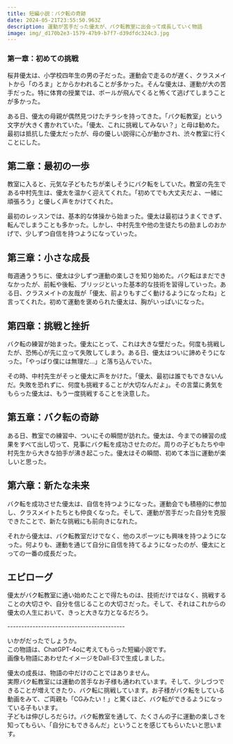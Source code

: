 ```yaml
---
title: 短編小説：バク転の奇跡
date: 2024-05-21T23:55:50.963Z
description: 運動が苦手だった優太が、バク転教室に出会って成長していく物語
image: img/_d170b2e3-1579-47b9-b7f7-d39dfdc324c3.jpg
---
```

### 第一章：初めての挑戦

桜井優太は、小学校四年生の男の子だった。運動会で走るのが遅く、クラスメイトから「のろま」とからかわれることが多かった。そんな優太は、運動が大の苦手だった。特に体育の授業では、ボールが飛んでくると怖くて逃げてしまうことが多かった。

ある日、優太の母親が偶然見つけたチラシを持ってきた。「バク転教室」という文字が大きく書かれていた。「優太、これに挑戦してみない？」と母は勧めた。最初は抵抗した優太だったが、母の優しい説得に心が動かされ、渋々教室に行くことにした。

## 第二章：最初の一歩

教室に入ると、元気な子どもたちが楽しそうにバク転をしていた。教室の先生である中村先生は、優太を温かく迎えてくれた。「初めてでも大丈夫だよ、一緒に頑張ろう」と優しく声をかけてくれた。

最初のレッスンでは、基本的な体操から始まった。優太は最初はうまくできず、転んでしまうことも多かった。しかし、中村先生や他の生徒たちの励ましのおかげで、少しずつ自信を持つようになっていった。

## 第三章：小さな成長

毎週通ううちに、優太は少しずつ運動の楽しさを知り始めた。バク転はまだできなかったが、前転や後転、ブリッジといった基本的な技術を習得していった。ある日、クラスメイトの友哉が「優太、前よりもすごく動けるようになったね」と言ってくれた。初めて運動を褒められた優太は、胸がいっぱいになった。

## 第四章：挑戦と挫折

バク転の練習が始まった。優太にとって、これは大きな壁だった。何度も挑戦したが、恐怖心が先に立って失敗してしまう。ある日、優太はついに諦めそうになった。「やっぱり僕には無理だ…」と落ち込んでいた。

その時、中村先生がそっと優太に声をかけた。「優太、最初は誰でもできないんだ。失敗を恐れずに、何度も挑戦することが大切なんだよ」。その言葉に勇気をもらった優太は、もう一度挑戦することを決意した。

## 第五章：バク転の奇跡

ある日、教室での練習中、ついにその瞬間が訪れた。優太は、今までの練習の成果をすべて出し切って、見事にバク転を成功させたのだ。周りの子どもたちや中村先生から大きな拍手が沸き起こった。優太はその瞬間、初めて本当に運動が楽しいと思った。

## 第六章：新たな未来

バク転を成功させた優太は、自信を持つようになった。運動会でも積極的に参加し、クラスメイトたちとも仲良くなった。そして、運動が苦手だった自分を克服できたことで、新たな挑戦にも前向きになれた。

それから優太は、バク転教室だけでなく、他のスポーツにも興味を持つようになった。何よりも、運動を通じて自分に自信を持てるようになったのが、優太にとっての一番の成長だった。

## エピローグ

優太がバク転教室に通い始めたことで得たものは、技術だけではなく、挑戦することの大切さや、自分を信じることの大切さだった。そして、それはこれからの優太の人生において、きっと大きな力となるだろう。

\------------------------------------------

いかがだったでしょうか。\
この物語は、ChatGPT-4oに考えてもらった短編小説です。\
画像も物語にあわせたイメージをDall-E3で生成しました。

優太の成長は、物語の中だけのことではありません。\
実際バク転教室には運動の苦手なお子様も通われています。そして、少しづつできることが増えてきたり、バク転に挑戦しています。お子様がバク転をしている動画をみて、ご両親も「CGみたい！」と驚くほど、バク転ができるようになっている子もいます。\
子どもは伸びしろだらけ。バク転教室を通して、たくさんの子に運動の楽しさを知ってもらい、「自分にもできるんだ」ということを感じてもらいたいと思います。